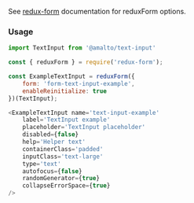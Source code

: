 See [redux-form](https://redux-form.com/6.0.0-rc.1/docs/api/reduxform.md/) documentation for reduxForm options.

### Usage

```typescript
import TextInput from '@amalto/text-input'
```

```javascript
const { reduxForm } = require('redux-form');

const ExampleTextInput = reduxForm({
    form: 'form-text-input-example',
    enableReinitialize: true
})(TextInput);

<ExampleTextInput name='text-input-example'
    label='TextInput example'
    placeholder='TextInput placeholder'
    disabled={false}
    help='Helper text'
    containerClass='padded'
    inputClass='text-large'
    type='text'
    autofocus={false}
    randomGenerator={true}
    collapseErrorSpace={true}
/>
```